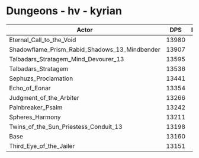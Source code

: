 # Dungeons - hv - kyrian
| Actor | DPS | Increase |
|---|:---:|:---:|
|Eternal_Call_to_the_Void|13980|6.23%|
|Shadowflame_Prism_Rabid_Shadows_13_Mindbender|13907|5.68%|
|Talbadars_Stratagem_Mind_Devourer_13|13595|3.31%|
|Talbadars_Stratagem|13536|2.86%|
|Sephuzs_Proclamation|13441|2.14%|
|Echo_of_Eonar|13354|1.47%|
|Judgment_of_the_Arbiter|13266|0.81%|
|Painbreaker_Psalm|13242|0.62%|
|Spheres_Harmony|13211|0.39%|
|Twins_of_the_Sun_Priestess_Conduit_13|13198|0.29%|
|Base|13160|0.00%|
|Third_Eye_of_the_Jailer|13151|-0.07%|
